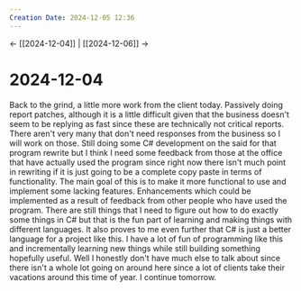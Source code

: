 ```yaml
---
Creation Date: 2024-12-05 12:36
---
```


<- [[2024-12-04]] | [[2024-12-06]]  ->

# 2024-12-04
Back to the grind, a little more work from the client today. Passively doing
report patches, although it is a little difficult given that the business
doesn't seem to be replying as fast since these are technically not critical
reports. There aren't very many that don't need responses from the business so I
will work on those. Still doing some C# development on the said for that program
rewrite but I think I need some feedback from those at the office that have
actually used the program since right now there isn't much point in rewriting if
it is just going to be a complete copy paste in terms of functionality. The main
goal of this is to make it more functional to use and implement some lacking
features. Enhancements which could be implemented as a result of feedback from
other people who have used the program. There are still things that I need to
figure out how to do exactly some things in C# but that is the fun part of
learning and making things with different languages. It also proves to me even
further that C# is just a better language for a project like this. I have a lot
of fun of programming like this and incrementally learning new things while
still building something hopefully useful. Well I honestly don't have much else
to talk about since there isn't a whole lot going on around here since a lot of
clients take their vacations around this time of year. I continue tomorrow.